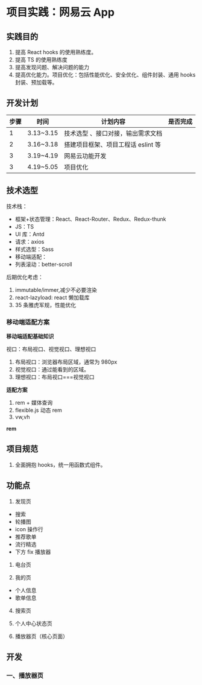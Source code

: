 # 项目实践：网易云 App

## 实践目的

1. 提高 React hooks 的使用熟练度。
2. 提高 TS 的使用熟练度
3. 提高发现问题、解决问题的能力
4. 提高优化能力。项目优化：包括性能优化、安全优化、组件封装、通用 hooks 封装、预加载等。

## 开发计划

| 步骤 | 时间      | 计划内容                           | 是否完成 |
| ---- | --------- | ---------------------------------- | -------- |
| 1    | 3.13~3.15 | 技术选型 、接口对接，输出需求文档  |          |
| 2    | 3.16~3.18 | 搭建项目框架、项目工程话 eslint 等 |          |
| 3    | 3.19~4.19 | 网易云功能开发                     |          |
| 3    | 4.19~5.05 | 项目优化                           |          |

## 技术选型

技术栈：

- 框架+状态管理：React、React-Router、Redux、Redux-thunk
- JS：TS
- UI 库：Antd
- 请求：axios
- 样式选型：Sass
- 移动端适配：
- 列表滚动：better-scroll

后期优化考虑：

1. immutable/immer,减少不必要渲染
2. react-lazyload: react 懒加载库
3. 35 条雅虎军规，性能优化

### 移动端适配方案

**移动端适配基础知识**

视口：布局视口、视觉视口、理想视口

1. 布局视口：浏览器布局区域，通常为 980px
2. 视觉视口：通过能看到的区域。
3. 理想视口：布局视口===视觉视口

**适配方案**

1. rem + 媒体查询
2. flexible.js 动态 rem
3. vw,vh

**rem**

## 项目规范

1. 全面拥抱 hooks，统一用函数式组件。

## 功能点

1. 发现页

- 搜索
- 轮播图
- icon 操作行
- 推荐歌单
- 流行精选
- 下方 fix 播放器

1. 电台页

2. 我的页

- 个人信息
- 歌单信息

4. 搜索页

5. 个人中心状态页

6. 播放器页（核心页面）

## 开发

### 一、播放器页
